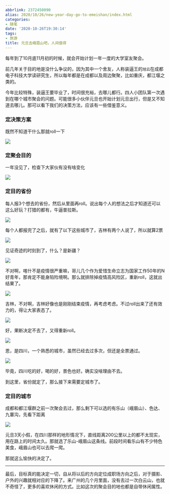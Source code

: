```yaml
---
abbrlink: 2372450090
alias: 2020/10/26/new-year-day-go-to-emeishan/index.html
categories:
- 随笔
date: '2020-10-26T19:30:14'
tags:
- 旅游
title: 元旦去峨眉山吧，人间值得
---
```








每年到了10月底11月初的时候，就会开始计划一年一度的大学室友聚会。

前几年关于目的地是没什么争议的，因为其中一个舍友，人称装逼王的`旭云`在成都电子科技大学读研究生，所以每年都是在成都以及周边聚聚，比如重庆，都江堰之类的。

今年比较特殊，装逼王要毕业了，时间很充裕，去哪儿都行。四人小团队第一次遇到在哪个城市聚会的问题。可能很多小伙伴元旦也开始计划元旦出行，但是又不知道去哪儿。那可以看下我们的决策方法，应该有一些借鉴意义。


### 定决策方案

既然不知道干什么那就roll一下

![](https://suncle-public.oss-cn-shenzhen.aliyuncs.com/pics/article/2021-new-year-day/leshan-planning-1.jpg)

<!--more-->

### 定聚会目的

一年没见了，检查下大家伙有没有啥变化

![](https://suncle-public.oss-cn-shenzhen.aliyuncs.com/pics/article/2021-new-year-day/leshan-planning-2.jpg)

### 定目的省份

每人报3个想去的省份，然后从里面再roll。说出每个人的想法之后才知道还可以这么好玩？打猎的都有，牛逼普拉斯。

![](https://suncle-public.oss-cn-shenzhen.aliyuncs.com/pics/article/2021-new-year-day/leshan-planning-3.jpg)

每个人都报完了之后，就有了以下这些城市了，吉林有两个人说了，所以就算2票

![](https://suncle-public.oss-cn-shenzhen.aliyuncs.com/pics/article/2021-new-year-day/leshan-planning-4.jpg)

见证奇迹的时刻到了，什么？是新疆？

![](https://suncle-public.oss-cn-shenzhen.aliyuncs.com/pics/article/2021-new-year-day/leshan-planning-5.jpg)

不对啊，喀什不是疫情很严重嘛，哥儿几个作为爱惜生命立志为国家工作50年的N好青年，那肯定不能身陷险境啊。那么就排除掉疫情高风险区，重新roll，这就出结果了。

![](https://suncle-public.oss-cn-shenzhen.aliyuncs.com/pics/article/2021-new-year-day/leshan-planning-6.jpg)

吉林，不对啊，吉林好像也是刚刚结束疫情，再考虑考虑。不过roll出来了还有效力的，得让大家表态了。

![](https://suncle-public.oss-cn-shenzhen.aliyuncs.com/pics/article/2021-new-year-day/leshan-planning-7.jpg)

好，果断决定不去了，又得重新roll。

![](https://suncle-public.oss-cn-shenzhen.aliyuncs.com/pics/article/2021-new-year-day/leshan-planning-8.jpg)

恩，是四川，一个熟悉的城市，虽然已经去过多次，但还是全票通过。

![](https://suncle-public.oss-cn-shenzhen.aliyuncs.com/pics/article/2021-new-year-day/leshan-planning-9.jpg)

毕竟，四川吃的好，喝的好，景色也好。确实没啥理由不去。

到这里，省份就定了，那么接下来需要定城市了。

### 定目的城市

成都和都江堰群之前一次聚会去过，那么剩下可以选的有乐山（峨眉山）、色达、九寨沟，先看下距离

![](https://suncle-public.oss-cn-shenzhen.aliyuncs.com/pics/article/2021-new-year-day/leshan-planning-10.jpg)

元旦3天小假，在四川那样的地形情况下，直线距离200公里以上的都不太现实，用在路上的时间太久。那就选了乐山-峨眉山这条线。前段时间看乐山有不少特色美食，峨眉山也可以去爬一爬。

那就这么愉快的决定了。

---

最后，目标真的能决定一切，自从将以后的方向定位成职场方向之后，对于摄影、户外的兴趣就相对应的下降了。来广州的几个月里面，没有去过一次白云山，也就不奇怪了，更多的喜欢休闲的方式。比如这次的聚会目的地也都是自带休闲属性。


